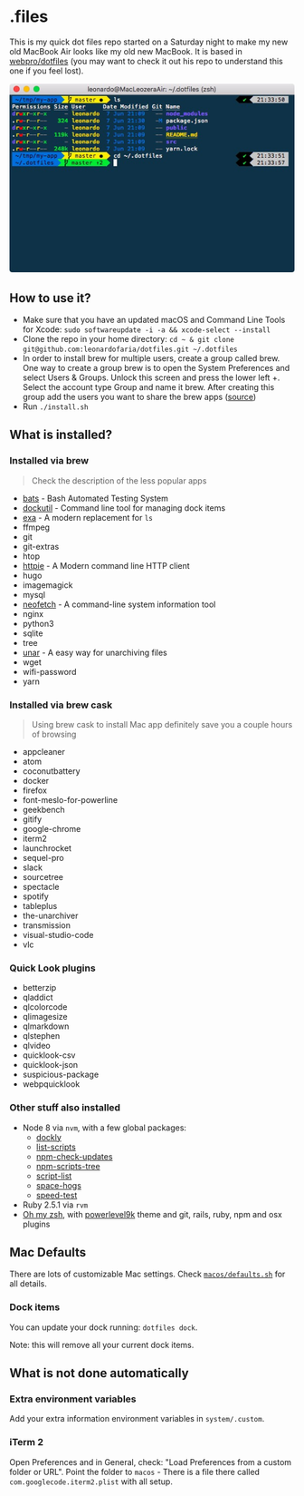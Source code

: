 # .files

This is my quick dot files repo started on a Saturday night to make my new old MacBook Air looks like my old new MacBook. It is based in [webpro/dotfiles](https://github.com/webpro/dotfiles/) (you may want to check it out his repo to understand this one if you feel lost).

<img src="https://raw.githubusercontent.com/leonardofaria/dotfiles/master/screenshot.jpg" />

## How to use it?

- Make sure that you have an updated macOS and Command Line Tools for Xcode: `sudo softwareupdate -i -a && xcode-select --install`
- Clone the repo in your home directory: `cd ~ & git clone git@github.com:leonardofaria/dotfiles.git ~/.dotfiles`
- In order to install brew for multiple users, create a group called brew. One way to create a group brew is to open the System Preferences and select Users & Groups. Unlock this screen and press the lower left +. Select the account type Group and name it brew. After creating this group add the users you want to share the brew apps ([source](https://medium.com/@leifhanack/homebrew-multi-user-setup-e10cb5849d59))
- Run `./install.sh`

## What is installed?

### Installed via brew

> Check the description of the less popular apps

- [bats](http://brewformulas.org/Bats) - Bash Automated Testing System
- [dockutil](https://github.com/kcrawford/dockutil) - Command line tool for managing dock items
- [exa](https://the.exa.website/) - A modern replacement for `ls`
- ffmpeg
- git
- git-extras
- htop
- [httpie](https://github.com/jakubroztocil/httpie) - A Modern command line HTTP client
- hugo
- imagemagick
- mysql
- [neofetch](https://github.com/dylanaraps/neofetch) - A command-line system information tool
- nginx
- python3
- sqlite
- tree
- [unar](https://theunarchiver.com/command-line) - A easy way for unarchiving files
- wget
- wifi-password
- yarn

### Installed via brew cask

> Using brew cask to install Mac app definitely save you a couple hours of browsing

- appcleaner
- atom
- coconutbattery
- docker
- firefox
- font-meslo-for-powerline
- geekbench
- gitify
- google-chrome
- iterm2
- launchrocket
- sequel-pro
- slack
- sourcetree
- spectacle
- spotify
- tableplus
- the-unarchiver
- transmission
- visual-studio-code
- vlc

### Quick Look plugins

- betterzip
- qladdict
- qlcolorcode
- qlimagesize
- qlmarkdown
- qlstephen
- qlvideo
- quicklook-csv
- quicklook-json
- suspicious-package
- webpquicklook

### Other stuff also installed

- Node 8 via `nvm`, with a few global packages:
  - [dockly](https://www.npmjs.com/package/dockly)
  - [list-scripts](https://www.npmjs.com/package/list-scripts)
  - [npm-check-updates](https://www.npmjs.com/package/npm-check-updates)
  - [npm-scripts-tree](https://www.npmjs.com/package/npm-scripts-tree)
  - [script-list](https://www.npmjs.com/package/script-list)
  - [space-hogs](https://www.npmjs.com/package/space-hogs)
  - [speed-test](https://www.npmjs.com/package/speed-test)
- Ruby 2.5.1 via `rvm`
- [Oh my zsh](https://github.com/robbyrussell/oh-my-zsh), with [powerlevel9k](https://github.com/bhilburn/powerlevel9k) theme and git, rails, ruby, npm and osx plugins

## Mac Defaults

There are lots of customizable Mac settings. Check [`macos/defaults.sh`](https://github.com/leonardofaria/dotfiles/blob/master/macos/defaults.sh) for all details.

### Dock items

You can update your dock running: `dotfiles dock`.

Note: this will remove all your current dock items.

## What is not done automatically

### Extra environment variables

Add your extra information environment variables in `system/.custom`.

### iTerm 2

Open Preferences and in General, check: "Load Preferences from a custom folder or URL". Point the folder to `macos` - There is a file there called `com.googlecode.iterm2.plist` with all setup.
